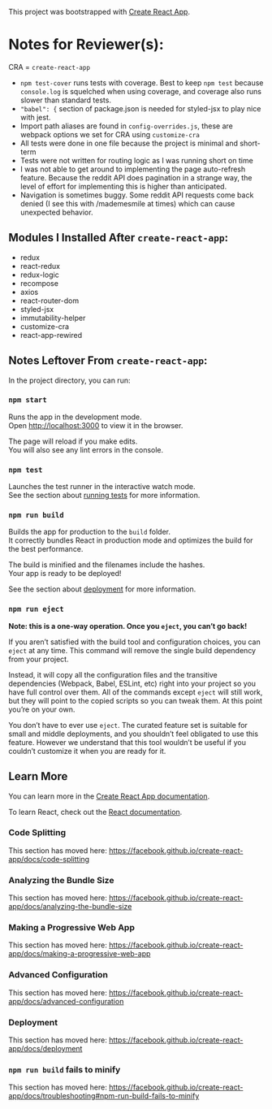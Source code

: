 
This project was bootstrapped with [Create React App](https://github.com/facebook/create-react-app).


# Notes for Reviewer(s):

CRA = `create-react-app`

- `npm test-cover` runs tests with coverage. Best to keep `npm test` because `console.log` is squelched when using
coverage, and coverage also runs slower than standard tests.
- `"babel": {` section of package.json is needed for styled-jsx to play nice with jest.
- Import path aliases are found in `config-overrides.js`, these are webpack options we set for CRA using `customize-cra`
- All tests were done in one file because the project is minimal and short-term
- Tests were not written for routing logic as I was running short on time
- I was not able to get around to implementing the page auto-refresh feature. Because the reddit API does pagination in
a strange way, the level of effort for implementing this is higher than anticipated.
- Navigation is sometimes buggy. Some reddit API requests come back denied (I see this with /mademesmile at times)
which can cause unexpected behavior.


## Modules I Installed After `create-react-app`:
- redux
- react-redux
- redux-logic
- recompose
- axios
- react-router-dom
- styled-jsx
- immutability-helper
- customize-cra
- react-app-rewired


## Notes Leftover From `create-react-app`:

In the project directory, you can run:

### `npm start`

Runs the app in the development mode.<br>
Open [http://localhost:3000](http://localhost:3000) to view it in the browser.

The page will reload if you make edits.<br>
You will also see any lint errors in the console.

### `npm test`

Launches the test runner in the interactive watch mode.<br>
See the section about [running tests](https://facebook.github.io/create-react-app/docs/running-tests) for more information.

### `npm run build`

Builds the app for production to the `build` folder.<br>
It correctly bundles React in production mode and optimizes the build for the best performance.

The build is minified and the filenames include the hashes.<br>
Your app is ready to be deployed!

See the section about [deployment](https://facebook.github.io/create-react-app/docs/deployment) for more information.

### `npm run eject`

**Note: this is a one-way operation. Once you `eject`, you can’t go back!**

If you aren’t satisfied with the build tool and configuration choices, you can `eject` at any time. This command will remove the single build dependency from your project.

Instead, it will copy all the configuration files and the transitive dependencies (Webpack, Babel, ESLint, etc) right into your project so you have full control over them. All of the commands except `eject` will still work, but they will point to the copied scripts so you can tweak them. At this point you’re on your own.

You don’t have to ever use `eject`. The curated feature set is suitable for small and middle deployments, and you shouldn’t feel obligated to use this feature. However we understand that this tool wouldn’t be useful if you couldn’t customize it when you are ready for it.

## Learn More

You can learn more in the [Create React App documentation](https://facebook.github.io/create-react-app/docs/getting-started).

To learn React, check out the [React documentation](https://reactjs.org/).

### Code Splitting

This section has moved here: https://facebook.github.io/create-react-app/docs/code-splitting

### Analyzing the Bundle Size

This section has moved here: https://facebook.github.io/create-react-app/docs/analyzing-the-bundle-size

### Making a Progressive Web App

This section has moved here: https://facebook.github.io/create-react-app/docs/making-a-progressive-web-app

### Advanced Configuration

This section has moved here: https://facebook.github.io/create-react-app/docs/advanced-configuration

### Deployment

This section has moved here: https://facebook.github.io/create-react-app/docs/deployment

### `npm run build` fails to minify

This section has moved here: https://facebook.github.io/create-react-app/docs/troubleshooting#npm-run-build-fails-to-minify
